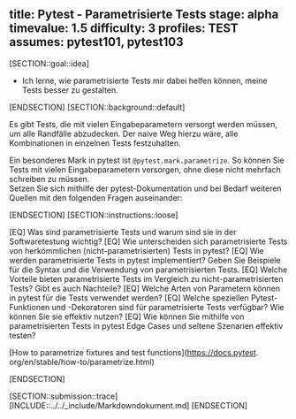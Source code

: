 title: Pytest - Parametrisierte Tests
stage: alpha
timevalue: 1.5
difficulty: 3
profiles: TEST
assumes: pytest101, pytest103
---
[SECTION::goal::idea]

- Ich lerne, wie parametrisierte Tests mir dabei helfen können, meine Tests besser zu gestalten.

[ENDSECTION]
[SECTION::background::default]

Es gibt Tests, die mit vielen Eingabeparametern versorgt werden müssen, um alle Randfälle
abzudecken.
Der naive Weg hierzu wäre, alle Kombinationen in einzelnen Tests festzuhalten.

Ein besonderes Mark in pytest ist `@pytest.mark.parametrize`.
So können Sie Tests mit vielen Eingabeparametern versorgen, ohne diese nicht mehrfach schreiben zu
müssen.  
Setzen Sie sich mithilfe der pytest-Dokumentation und bei Bedarf weiteren Quellen mit den
folgenden Fragen auseinander:

[ENDSECTION]
[SECTION::instructions::loose]

[EQ] Was sind parametrisierte Tests und warum sind sie in der Softwaretestung wichtig?
[EQ] Wie unterscheiden sich parametrisierte Tests von herkömmlichen (nicht-parametrisierten) Tests
   in pytest?
[EQ] Wie werden parametrisierte Tests in pytest implementiert? Geben Sie Beispiele für die Syntax
   und die Verwendung von parametrisierten Tests.
[EQ] Welche Vorteile bieten parametrisierte Tests im Vergleich zu nicht-parametrisierten Tests?
   Gibt es auch Nachteile?
[EQ] Welche Arten von Parametern können in pytest für die Tests verwendet werden?
[EQ] Welche speziellen Pytest-Funktionen und -Dekoratoren sind für parametrisierte Tests verfügbar?
   Wie können Sie sie effektiv nutzen?
[EQ] Wie können Sie mithilfe von parametrisierten Tests in pytest Edge Cases und seltene Szenarien
   effektiv testen?  

[How to parametrize fixtures and test functions](https://docs.pytest.
org/en/stable/how-to/parametrize.html)

[ENDSECTION]

[SECTION::submission::trace]
[INCLUDE::../../_include/Markdowndokument.md]
[ENDSECTION]
